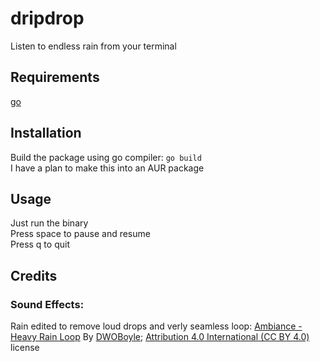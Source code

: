# dripdrop

Listen to endless rain from your terminal

## Requirements

[go](https://go.dev)

## Installation

Build the package using go compiler: `go build`  
I have a plan to make this into an AUR package

## Usage

Just run the binary  
Press space to pause and resume  
Press q to quit

## Credits

### Sound Effects:
Rain edited to remove loud drops and verly seamless loop: [Ambiance - Heavy Rain Loop](https://freesound.org/s/136971/)
By [DWOBoyle](https://freesound.org/people/DWOBoyle);
[Attribution 4.0 International (CC BY 4.0)](https://creativecommons.org/licenses/by/4.0/) license

